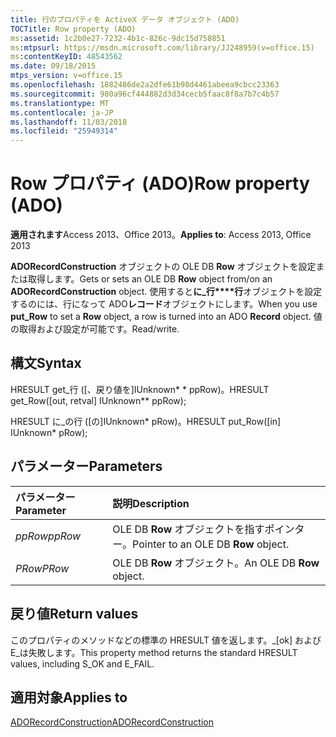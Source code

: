 ```yaml
---
title: 行のプロパティを ActiveX データ オブジェクト (ADO)
TOCTitle: Row property (ADO)
ms:assetid: 1c2b0e27-7232-4b1c-826c-9dc15d758851
ms:mtpsurl: https://msdn.microsoft.com/library/JJ248959(v=office.15)
ms:contentKeyID: 48543562
ms.date: 09/18/2015
mtps_version: v=office.15
ms.openlocfilehash: 1882486de2a2dfe61b98d4461abeea9cbcc23363
ms.sourcegitcommit: 980a96cf444882d3d34cecb5faac8f8a7b7c4b57
ms.translationtype: MT
ms.contentlocale: ja-JP
ms.lasthandoff: 11/03/2018
ms.locfileid: "25949314"
---
```

# <a name="row-property-ado"></a><span data-ttu-id="e8b9a-102">Row プロパティ (ADO)</span><span class="sxs-lookup"><span data-stu-id="e8b9a-102">Row property (ADO)</span></span>

<span data-ttu-id="e8b9a-103">**適用されます**Access 2013、Office 2013。</span><span class="sxs-lookup"><span data-stu-id="e8b9a-103">**Applies to**: Access 2013, Office 2013</span></span>

<span data-ttu-id="e8b9a-104">**ADORecordConstruction** オブジェクトの OLE DB **Row** オブジェクトを設定または取得します。</span><span class="sxs-lookup"><span data-stu-id="e8b9a-104">Gets or sets an OLE DB **Row** object from/on an **ADORecordConstruction** object.</span></span> <span data-ttu-id="e8b9a-105">使用すると**に\_行\*\*\*\*行**オブジェクトを設定するのには、行になって ADO**レコード**オブジェクトにします。</span><span class="sxs-lookup"><span data-stu-id="e8b9a-105">When you use **put\_Row** to set a **Row** object, a row is turned into an ADO **Record** object.</span></span> <span data-ttu-id="e8b9a-106">値の取得および設定が可能です。</span><span class="sxs-lookup"><span data-stu-id="e8b9a-106">Read/write.</span></span>

## <a name="syntax"></a><span data-ttu-id="e8b9a-107">構文</span><span class="sxs-lookup"><span data-stu-id="e8b9a-107">Syntax</span></span>

<span data-ttu-id="e8b9a-108">HRESULT get\_行 (\[、戻り値を\]IUnknown\* \* ppRow)。</span><span class="sxs-lookup"><span data-stu-id="e8b9a-108">HRESULT get\_Row(\[out, retval\] IUnknown\*\* ppRow);</span></span>

<span data-ttu-id="e8b9a-109">HRESULT に\_の行 (\[の\]IUnknown\* pRow)。</span><span class="sxs-lookup"><span data-stu-id="e8b9a-109">HRESULT put\_Row(\[in\] IUnknown\* pRow);</span></span>

## <a name="parameters"></a><span data-ttu-id="e8b9a-110">パラメーター</span><span class="sxs-lookup"><span data-stu-id="e8b9a-110">Parameters</span></span>

|<span data-ttu-id="e8b9a-111">パラメーター</span><span class="sxs-lookup"><span data-stu-id="e8b9a-111">Parameter</span></span>|<span data-ttu-id="e8b9a-112">説明</span><span class="sxs-lookup"><span data-stu-id="e8b9a-112">Description</span></span>|
|:--------|:----------|
|<span data-ttu-id="e8b9a-113">*ppRow*</span><span class="sxs-lookup"><span data-stu-id="e8b9a-113">*ppRow*</span></span> |<span data-ttu-id="e8b9a-114">OLE DB **Row** オブジェクトを指すポインター。</span><span class="sxs-lookup"><span data-stu-id="e8b9a-114">Pointer to an OLE DB **Row** object.</span></span>|
|<span data-ttu-id="e8b9a-115">*PRow*</span><span class="sxs-lookup"><span data-stu-id="e8b9a-115">*PRow*</span></span> |<span data-ttu-id="e8b9a-116">OLE DB **Row** オブジェクト。</span><span class="sxs-lookup"><span data-stu-id="e8b9a-116">An OLE DB **Row** object.</span></span>|

## <a name="return-values"></a><span data-ttu-id="e8b9a-117">戻り値</span><span class="sxs-lookup"><span data-stu-id="e8b9a-117">Return values</span></span>

<span data-ttu-id="e8b9a-118">このプロパティのメソッドなどの標準の HRESULT 値を返します。\_[ok] および E\_は失敗します。</span><span class="sxs-lookup"><span data-stu-id="e8b9a-118">This property method returns the standard HRESULT values, including S\_OK and E\_FAIL.</span></span>

## <a name="applies-to"></a><span data-ttu-id="e8b9a-119">適用対象</span><span class="sxs-lookup"><span data-stu-id="e8b9a-119">Applies to</span></span>

[<span data-ttu-id="e8b9a-120">ADORecordConstruction</span><span class="sxs-lookup"><span data-stu-id="e8b9a-120">ADORecordConstruction</span></span>](adorecordconstruction-interface-ado.md)

